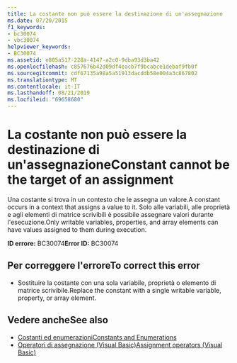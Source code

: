 ```yaml
---
title: La costante non può essere la destinazione di un'assegnazione
ms.date: 07/20/2015
f1_keywords:
- bc30074
- vbc30074
helpviewer_keywords:
- BC30074
ms.assetid: e805a517-228a-4147-a2c0-9dba93d3ba42
ms.openlocfilehash: c857676b42d09df4eacb7f9bcabce1debaf9fb0f
ms.sourcegitcommit: cdf67135a98a5a51913dacddb58e004a3c867802
ms.translationtype: MT
ms.contentlocale: it-IT
ms.lasthandoff: 08/21/2019
ms.locfileid: "69658680"
---
```

# <a name="constant-cannot-be-the-target-of-an-assignment"></a><span data-ttu-id="8d8b8-102">La costante non può essere la destinazione di un'assegnazione</span><span class="sxs-lookup"><span data-stu-id="8d8b8-102">Constant cannot be the target of an assignment</span></span>
<span data-ttu-id="8d8b8-103">Una costante si trova in un contesto che le assegna un valore.</span><span class="sxs-lookup"><span data-stu-id="8d8b8-103">A constant occurs in a context that assigns a value to it.</span></span> <span data-ttu-id="8d8b8-104">Solo alle variabili, alle proprietà e agli elementi di matrice scrivibili è possibile assegnare valori durante l'esecuzione.</span><span class="sxs-lookup"><span data-stu-id="8d8b8-104">Only writable variables, properties, and array elements can have values assigned to them during execution.</span></span>  
  
 <span data-ttu-id="8d8b8-105">**ID errore:** BC30074</span><span class="sxs-lookup"><span data-stu-id="8d8b8-105">**Error ID:** BC30074</span></span>  
  
## <a name="to-correct-this-error"></a><span data-ttu-id="8d8b8-106">Per correggere l'errore</span><span class="sxs-lookup"><span data-stu-id="8d8b8-106">To correct this error</span></span>  
  
- <span data-ttu-id="8d8b8-107">Sostituire la costante con una sola variabile, proprietà o elemento di matrice scrivibile.</span><span class="sxs-lookup"><span data-stu-id="8d8b8-107">Replace the constant with a single writable variable, property, or array element.</span></span>  
  
## <a name="see-also"></a><span data-ttu-id="8d8b8-108">Vedere anche</span><span class="sxs-lookup"><span data-stu-id="8d8b8-108">See also</span></span>

- [<span data-ttu-id="8d8b8-109">Costanti ed enumerazioni</span><span class="sxs-lookup"><span data-stu-id="8d8b8-109">Constants and Enumerations</span></span>](../../visual-basic/programming-guide/language-features/constants-enums/index.md)
- [<span data-ttu-id="8d8b8-110">Operatori di assegnazione (Visual Basic)</span><span class="sxs-lookup"><span data-stu-id="8d8b8-110">Assignment operators (Visual Basic)</span></span>](../language-reference/operators/assignment-operators.md)
